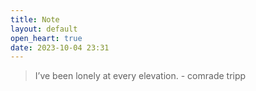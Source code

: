 ```yaml
---
title: Note
layout: default
open_heart: true
date: 2023-10-04 23:31
---
```


> I’ve been lonely at every elevation.
> \- comrade tripp
